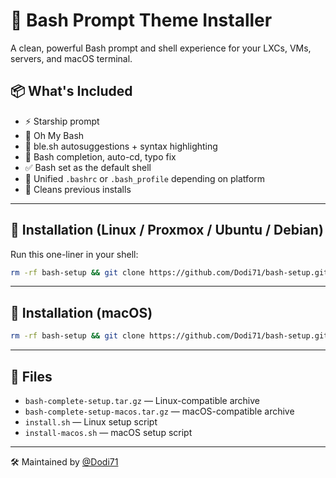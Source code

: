 # 🧠 Bash Prompt Theme Installer

A clean, powerful Bash prompt and shell experience for your LXCs, VMs, servers, and macOS terminal.

## 📦 What's Included

- ⚡ Starship prompt
- 🎨 Oh My Bash
- 🔮 ble.sh autosuggestions + syntax highlighting
- 🧠 Bash completion, auto-cd, typo fix
- ✅ Bash set as the default shell
- 📁 Unified `.bashrc` or `.bash_profile` depending on platform
- 🧼 Cleans previous installs

---

## 🧪 Installation (Linux / Proxmox / Ubuntu / Debian)

Run this one-liner in your shell:

```bash
rm -rf bash-setup && git clone https://github.com/Dodi71/bash-setup.git && cd bash-setup && tar -xzf bash-complete-setup.tar.gz && cd bash-complete-setup && chmod +x install.sh && ./install.sh
```

---

## 🍎 Installation (macOS)

```bash
rm -rf bash-setup && git clone https://github.com/Dodi71/bash-setup.git && cd bash-setup && tar -xzf bash-complete-setup-macos.tar.gz && cd bash-complete-setup-macos && chmod +x install-macos.sh && ./install-macos.sh
```

---

## 📁 Files

- `bash-complete-setup.tar.gz` — Linux-compatible archive
- `bash-complete-setup-macos.tar.gz` — macOS-compatible archive
- `install.sh` — Linux setup script
- `install-macos.sh` — macOS setup script

---

🛠 Maintained by [@Dodi71](https://github.com/Dodi71)
